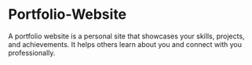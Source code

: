 # Portfolio-Website
A portfolio website is a personal site that showcases your skills, projects, and achievements. It helps others learn about you and connect with you professionally.
